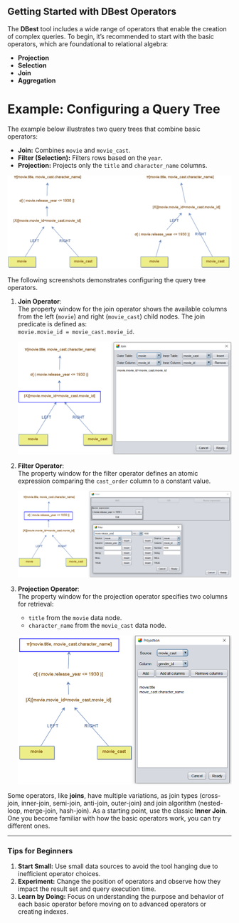 ## Getting Started with DBest Operators

The **DBest** tool includes a wide range of operators that enable the creation of complex queries. To begin, it’s recommended to start with the basic operators, which are foundational to relational algebra:  
- **Projection**  
- **Selection**  
- **Join**  
- **Aggregation**  




# Example: Configuring a Query Tree

The example below illustrates two query trees that combine basic operators:
- **Join:** Combines `movie` and `movie_cast`.
- **Filter (Selection):** Filters rows based on the `year`.
- **Projection:** Projects only the `title` and `character_name` columns.
  


<img src="assets/images/basic-queries.png" alt="Basic Queries" width="700"/>




The following screenshots demonstrates configuring the query tree operators.

1. **Join Operator**:  
   The property window for the join operator shows the available columns from the left (`movie`) and right (`movie_cast`) child nodes. The join predicate is defined as:  
   `movie.movie_id = movie_cast.movie_id`.

   ![Join Operator Properties](assets/images/join-properties.png)

2. **Filter Operator**:  
   The property window for the filter operator defines an atomic expression comparing the `cast_order` column to a constant value.  

   ![Filter Operator Properties](assets/images/filter-properties_.png)

3. **Projection Operator**:  
   The property window for the projection operator specifies two columns for retrieval:  
   - `title` from the `movie` data node.  
   - `character_name` from the `movie_cast` data node.

   ![Projection Operator Properties](assets/images/projection-properties_.png)


Some operators, like **joins**, have multiple variations, as join types (cross-join, inner-join, semi-join, anti-join, outer-join) and join algorithm (nested-loop, merge-join, hash-join). As a starting point, use the classic **Inner Join**. One you become familiar with how  the basic operators work, you can try different ones. 

---

### Tips for Beginners
1. **Start Small:** Use small data sources to avoid the tool hanging due to inefficient operator choices.
2. **Experiment:** Change the position of operators and observe how they impact the result set and query execution time.
3. **Learn by Doing:** Focus on understanding the purpose and behavior of each basic operator before moving on to advanced operators or creating indexes.





